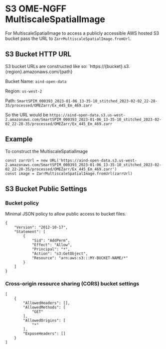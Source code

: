 # S3 OME-NGFF MultiscaleSpatialImage

For MultiscaleSpatialImage to access a publicly accessible AWS hosted S3 bucket
pass the URL to `ZarrMultiscaleSpatialImage.fromUrl`.

## S3 Bucket HTTP URL

S3 bucket URLs are constructed like so: `https://{bucket}.s3.{region}.amazonaws.com/{path}

Bucket Name: `aind-open-data`

Region: `us-west-2`

Path: `SmartSPIM_000393_2023-01-06_13-35-10_stitched_2023-02-02_22-28-35/processed/OMEZarr/Ex_445_Em_469.zarr`

So the URL would be
`https://aind-open-data.s3.us-west-2.amazonaws.com/SmartSPIM_000393_2023-01-06_13-35-10_stitched_2023-02-02_22-28-35/processed/OMEZarr/Ex_445_Em_469.zarr`

## Example

To construct the MultiscaleSpatialImage

```
const zarrUrl = new URL('https://aind-open-data.s3.us-west-2.amazonaws.com/SmartSPIM_000393_2023-01-06_13-35-10_stitched_2023-02-02_22-28-35/processed/OMEZarr/Ex_445_Em_469.zarr')
const image = ZarrMultiscaleSpatialImage.fromUrl(zarrUrl)
```

## S3 Bucket Public Settings

### Bucket policy

Minimal JSON policy to allow public access to bucket files.

```
{
    "Version": "2012-10-17",
    "Statement": [
        {
            "Sid": "AddPerm",
            "Effect": "Allow",
            "Principal": "*",
            "Action": "s3:GetObject",
            "Resource": "arn:aws:s3:::MY-BUCKET-NAME/*"
        }
    ]
}
```

### Cross-origin resource sharing (CORS) bucket settings

```
[
    {
        "AllowedHeaders": [],
        "AllowedMethods": [
            "GET"
        ],
        "AllowedOrigins": [
            "*"
        ],
        "ExposeHeaders": []
    }
]
```
